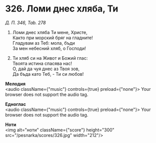 # 326. Ломи днес хляба, Ти

_Д. П. 346, Tab. 278_

1. Ломи днес хляба Ти мене, Христе,  
Както при морский бряг на гладните!  
Гладувам аз Теб: мола, бъди  
За мен небесний хляб, о Господи!

2. Ти хляб си на Живот и Божий глас:  
Твоята истина спасява нас!  
О, дай да чуя днес аз Твоя зов,  
Да бъда като Теб, - Ти си любов!

**Мелодия**  
<audio className={"music"} controls={true} preload={"none"}>
    <source src="/pesnarka/mp3/326.mp3" type="audio/mpeg"/>
    Your browser does not support the audio tag.
</audio>

**Едноглас**  
<audio className={"music"} controls={true} preload={"none"}>
    <source src="/pesnarka/transp/326.mp3" type="audio/mpeg"/>
    Your browser does not support the audio tag.
</audio>

**Ноти**  
<img alt="ноти" className={"score"} height="300" src="/pesnarka/scores/326.jpg" width="212"/>

